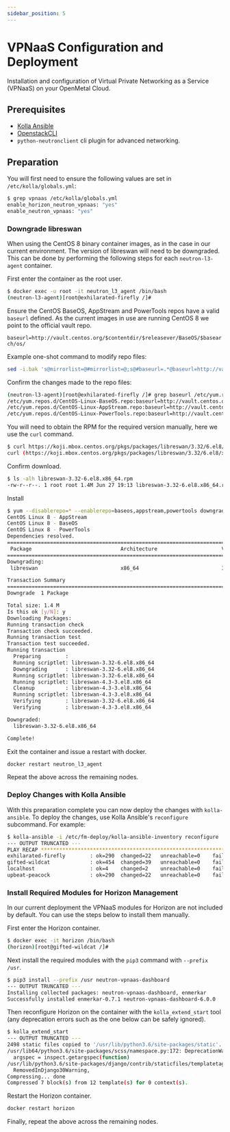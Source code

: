 ```yaml
---
sidebar_position: 5
---
```

# VPNaaS Configuration and Deployment

Installation and configuration of Virtual Private Networking as a Service
(VPNaaS) on your OpenMetal Cloud.

## Prerequisites

- [Kolla Ansible](../operators-manual/day-4/kolla-ansible/prepare-kolla-ansible)
- [OpenstackCLI](../operators-manual/day-1/command-line/openstackclient)
- `python-neutronclient` cli plugin for advanced networking.

## Preparation

You will first need to ensure the following values are set in
`/etc/kolla/globals.yml`:

```sh
$ grep vpnaas /etc/kolla/globals.yml
enable_horizon_neutron_vpnaas: "yes"
enable_neutron_vpnaas: "yes"
```

### Downgrade libreswan

When using the CentOS 8 binary container images, as in the case in our current
environment. The version of libreswan will need to be downgraded. This can be
done by performing the following steps for each `neutron-l3-agent` container.

First enter the container as the root user.

```sh
$ docker exec -u root -it neutron_l3_agent /bin/bash
(neutron-l3-agent)[root@exhilarated-firefly /]#
```

Ensure the CentOS BaseOS, AppStream and PowerTools repos have a valid `baseurl`
defined. As the current images in use are running CentOS 8 we point to the
official vault repo.

`baseurl=http://vault.centos.org/$contentdir/$releasever/BaseOS/$basearch/os/`

Example one-shot command to modify repo files:

```sh
sed -i.bak 's@mirrorlist=@#mirrorlist=@;s@#baseurl=.*@baseurl=http://vault.centos.org/$contentdir/$releasever/BaseOS/$basearch/os/@' /etc/yum.repos.d/CentOS-Linux-{BaseOS,AppStream,PowerTools}.repo
```

Confirm the changes made to the repo files:

```sh
(neutron-l3-agent)[root@exhilarated-firefly /]# grep baseurl /etc/yum.repos.d/CentOS-Linux-{BaseOS,AppStream,PowerTools}.repo | grep -v '#'
/etc/yum.repos.d/CentOS-Linux-BaseOS.repo:baseurl=http://vault.centos.org/$contentdir/$releasever/BaseOS/$basearch/os/
/etc/yum.repos.d/CentOS-Linux-AppStream.repo:baseurl=http://vault.centos.org/$contentdir/$releasever/BaseOS/$basearch/os/
/etc/yum.repos.d/CentOS-Linux-PowerTools.repo:baseurl=http://vault.centos.org/$contentdir/$releasever/BaseOS/$basearch/os/
```

You will need to obtain the RPM for the required version manually, here we use
the `curl` command.

```sh
$ curl https://koji.mbox.centos.org/pkgs/packages/libreswan/3.32/6.el8/x86_64/libreswan-3.32-6.el8.x86_64.rpm --output libreswan-3.32-6.el8.x86_64.rpm
curl (https://koji.mbox.centos.org/pkgs/packages/libreswan/3.32/6.el8/x86_64/libreswan-3.32-6.el8.x86_64.rpm): response: 200, time: 0.150641, size: 1441280
```

Confirm download.

```sh
$ ls -alh libreswan-3.32-6.el8.x86_64.rpm
-rw-r--r--. 1 root root 1.4M Jun 27 19:13 libreswan-3.32-6.el8.x86_64.rpm
```

Install

```sh
$ yum --disablerepo=* --enablerepo=baseos,appstream,powertools downgrade libreswan-3.32-6.el8.x86_64.rpm
CentOS Linux 8 - AppStream                                                                                                84 kB/s | 3.9 kB     00:00    
CentOS Linux 8 - BaseOS                                                                                                   20 MB/s | 4.6 MB     00:00    
CentOS Linux 8 - PowerTools                                                                                               30 MB/s | 4.6 MB     00:00    
Dependencies resolved.
=========================================================================================================================================================
 Package                             Architecture                     Version                               Repository                              Size
=========================================================================================================================================================
Downgrading:
 libreswan                           x86_64                           3.32-6.el8                            @commandline                           1.4 M

Transaction Summary
=========================================================================================================================================================
Downgrade  1 Package

Total size: 1.4 M
Is this ok [y/N]: y
Downloading Packages:
Running transaction check
Transaction check succeeded.
Running transaction test
Transaction test succeeded.
Running transaction
  Preparing        :                                                                                                                                 1/1 
  Running scriptlet: libreswan-3.32-6.el8.x86_64                                                                                                     1/1 
  Downgrading      : libreswan-3.32-6.el8.x86_64                                                                                                     1/2 
  Running scriptlet: libreswan-3.32-6.el8.x86_64                                                                                                     1/2 
  Running scriptlet: libreswan-4.3-3.el8.x86_64                                                                                                      2/2 
  Cleanup          : libreswan-4.3-3.el8.x86_64                                                                                                      2/2 
  Running scriptlet: libreswan-4.3-3.el8.x86_64                                                                                                      2/2 
  Verifying        : libreswan-3.32-6.el8.x86_64                                                                                                     1/2 
  Verifying        : libreswan-4.3-3.el8.x86_64                                                                                                      2/2 

Downgraded:
  libreswan-3.32-6.el8.x86_64                                                                                                                            

Complete!
```

Exit the container and issue a restart with docker.

```sh
docker restart neutron_l3_agent
```

Repeat the above across the remaining nodes.

### Deploy Changes with Kolla Ansible

With this preparation complete you can now deploy the changes with
`kolla-ansible`. To deploy the changes, use Kolla Ansible's `reconfigure`
subcommand. For example:

```sh
$ kolla-ansible -i /etc/fm-deploy/kolla-ansible-inventory reconfigure
--- OUTPUT TRUNCATED ---
PLAY RECAP **********************************************************************************************************************************************
exhilarated-firefly        : ok=290  changed=22   unreachable=0    failed=0    skipped=187  rescued=0    ignored=0   
gifted-wildcat             : ok=454  changed=39   unreachable=0    failed=0    skipped=213  rescued=0    ignored=0   
localhost                  : ok=4    changed=2    unreachable=0    failed=0    skipped=0    rescued=0    ignored=0   
upbeat-peacock             : ok=290  changed=22   unreachable=0    failed=0    skipped=187  rescued=0    ignored=0
```

### Install Required Modules for Horizon Management

In our current deployment the VPNaaS modules for Horizon are not included by
default. You can use the steps below to install them manually.

First enter the Horizon container.

```sh
$ docker exec -it horizon /bin/bash
(horizon)[root@gifted-wildcat /]#
```

Next install the required modules with the `pip3` command with `--prefix /usr`.

```sh
$ pip3 install --prefix /usr neutron-vpnaas-dashboard
--- OUTPUT TRUNCATED ---
Installing collected packages: neutron-vpnaas-dashboard, enmerkar
Successfully installed enmerkar-0.7.1 neutron-vpnaas-dashboard-6.0.0
```

Then reconfigure Horizon on the container with the `kolla_extend_start` tool
(any deprecation errors such as the one below can be safely ignored).

```sh
$ kolla_extend_start
--- OUTPUT TRUNCATED ---
2498 static files copied to '/usr/lib/python3.6/site-packages/static'.
/usr/lib64/python3.6/site-packages/scss/namespace.py:172: DeprecationWarning: inspect.getargspec() is deprecated since Python 3.0, use inspect.signature() or inspect.getfullargspec()
  argspec = inspect.getargspec(function)
/usr/lib/python3.6/site-packages/django/contrib/staticfiles/templatetags/staticfiles.py:26: RemovedInDjango30Warning: {% load staticfiles %} is deprecated in favor of {% load static %}.
  RemovedInDjango30Warning,
Compressing... done
Compressed 7 block(s) from 12 template(s) for 0 context(s).
```

Restart the Horizon container.

```sh
docker restart horizon
```

Finally, repeat the above across the remaining nodes.
